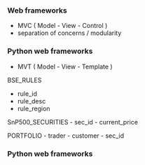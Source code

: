 ### Web frameworks
- MVC ( Model - View - Control )
- separation of concerns / modularity


### Python web frameworks
- MVT ( Model - View - Template )



BSE_RULES
 - rule_id
 - rule_desc
 - rule_region

SnP500_SECURITIES 
    - sec_id
    - current_price


PORTFOLIO
    - trader
    - customer
    - sec_id



### Python web frameworks